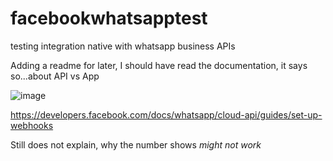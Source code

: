 # facebookwhatsapptest
testing integration native with whatsapp business APIs

Adding a readme for later, I should have read the documentation, it says so...about API vs App

![image](https://user-images.githubusercontent.com/6553008/202474671-fa457679-77d5-4bcf-8363-01bf8e147ef8.png)

https://developers.facebook.com/docs/whatsapp/cloud-api/guides/set-up-webhooks


Still does not explain, why the number shows *might not work*

